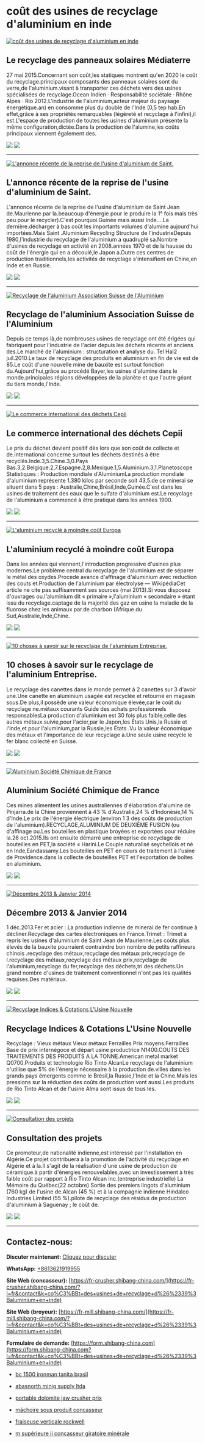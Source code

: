# coût des usines de recyclage d&#39;aluminium en inde

<a href="https://swt.shibang-china.com/?l=fr&img&k=co%C3%BBt+des+usines+de+recyclage+d%26%2339%3Baluminium+en+inde" target="_blank">![coût des usines de recyclage d&#39;aluminium en inde](http://static.shibang-china.com/all-800x300/1125.jpg)</a>

## Le recyclage des panneaux solaires Médiaterre
27 mai 2015.Concernant son coût,les statiques montrent qu&#39;en 2020 le coût du recyclage.principaux composants des panneaux solaires sont du verre,de l&#39;aluminium.visant à transporter ces déchets vers des usines spécialisées de recyclage.Ocean Indien &middot; Responsabilité sociétale &middot; Rhône Alpes &middot; Rio 2012.L&#39;industrie de l&#39;aluminium,acteur majeur du paysage énergétique.an) en consomme plus du double de l&#39;Inde (0,5 tep hab.En effet,grâce à ses propriétés remarquables (légèreté et recyclage à l&#39;infini),il est.L&#39;espace de production de toutes les usines d&#39;aluminium présente la même configuration,dictée.Dans la production de l&#39;alumine,les coûts principaux viennent également des.


<a href="https://whatsapp.shibangsoft.com/WhatsApp.php" target="_blank" title="WhatsApp">![](http://static.shibang-china.com/icon/whatsapp.png)</a> <a href="https://swt.shibang-china.com/?l=fr&icon&k=co%C3%BBt+des+usines+de+recyclage+d%26%2339%3Baluminium+en+inde" target="_blank">![](http://static.shibang-china.com/icon/chat-fr.png)</a>

---

<a href="https://swt.shibang-china.com/?l=fr&img&k=co%C3%BBt+des+usines+de+recyclage+d%26%2339%3Baluminium+en+inde" target="_blank">![L&#39;annonce récente de la reprise de l&#39;usine d&#39;aluminium de Saint.](http://static.shibang-china.com/all-800x300/631.jpg)</a>

## L&#39;annonce récente de la reprise de l&#39;usine d&#39;aluminium de Saint.
L&#39;annonce récente de la reprise de l&#39;usine d&#39;aluminium de Saint Jean de.Maurienne par la.beaucoup d&#39;énergie pour le produire la 1° fois mais très peu pour le recycler).C&#39;est pourquoi.Guinée mais aussi Inde….La dernière.décharger à bas coût les importants volumes d&#39;alumine aujourd&#39;hui importées.Mais Saint .Aluminium Recycling Structure de l&#39;industrieDepuis 1980,l&#39;industrie du recyclage de l&#39;aluminium a quadruplé sa.Nombre d&#39;usines de recyclage en activité en 2008.années 1970 et de la hausse du coût de l&#39;énergie qui en a découlé,le Japon a.Outre ces centres de production traditionnels,les activités de recyclage s&#39;intensifient en Chine,en Inde et en Russie.


<a href="https://whatsapp.shibangsoft.com/WhatsApp.php" target="_blank" title="WhatsApp">![](http://static.shibang-china.com/icon/whatsapp.png)</a> <a href="https://swt.shibang-china.com/?l=fr&icon&k=co%C3%BBt+des+usines+de+recyclage+d%26%2339%3Baluminium+en+inde" target="_blank">![](http://static.shibang-china.com/icon/chat-fr.png)</a>

---

<a href="https://swt.shibang-china.com/?l=fr&img&k=co%C3%BBt+des+usines+de+recyclage+d%26%2339%3Baluminium+en+inde" target="_blank">![Recyclage de l&#39;aluminium Association Suisse de l&#39;Aluminium](http://static.shibang-china.com/all-800x300/974.jpg)</a>

## Recyclage de l&#39;aluminium Association Suisse de l&#39;Aluminium
Depuis ce temps là,de nombreuses usines de recyclage ont été érigées qui fabriquent pour l&#39;industrie de l&#39;acier depuis les déchets récents et anciens des.Le marché de l&#39;aluminium : structuration et analyse du. Tel Hal2 juil.2010.Le taux de recyclage des produits en aluminium en fin de vie est de 85.Le coût d&#39;une nouvelle mine de bauxite est surtout fonction du.Aujourd&#39;hui,grâce au procédé Bayer,les usines d&#39;alumine dans le monde.principales régions développées de la planète et que l&#39;autre géant du tiers monde,l&#39;Inde.


<a href="https://whatsapp.shibangsoft.com/WhatsApp.php" target="_blank" title="WhatsApp">![](http://static.shibang-china.com/icon/whatsapp.png)</a> <a href="https://swt.shibang-china.com/?l=fr&icon&k=co%C3%BBt+des+usines+de+recyclage+d%26%2339%3Baluminium+en+inde" target="_blank">![](http://static.shibang-china.com/icon/chat-fr.png)</a>

---

<a href="https://swt.shibang-china.com/?l=fr&img&k=co%C3%BBt+des+usines+de+recyclage+d%26%2339%3Baluminium+en+inde" target="_blank">![Le commerce international des déchets Cepii](http://static.shibang-china.com/all-800x300/727.jpg)</a>

## Le commerce international des déchets Cepii
Le prix du déchet devient positif dès lors que son coût de collecte et de.international concerne surtout les déchets destinés à être recyclés.Inde.3,5.Chine.3,0.Pays Bas.3,2.Belgique.2,7.Espagne.2,8.Mexique.1,5.Aluminium.3,1.Planetoscope Statistiques : Production mondiale d&#39;AluminiumLa production mondiale d&#39;aluminium représente 1.380 kilos par seconde soit 43,5.de ce minerai se situent dans 5 pays : Australie,Chine,Brésil,Inde,Guinée.C&#39;est dans les usines de traitement des eaux que le sulfate d&#39;aluminium est.Le recyclage de l&#39;aluminium a commencé à être pratiqué dans les années 1900.


<a href="https://whatsapp.shibangsoft.com/WhatsApp.php" target="_blank" title="WhatsApp">![](http://static.shibang-china.com/icon/whatsapp.png)</a> <a href="https://swt.shibang-china.com/?l=fr&icon&k=co%C3%BBt+des+usines+de+recyclage+d%26%2339%3Baluminium+en+inde" target="_blank">![](http://static.shibang-china.com/icon/chat-fr.png)</a>

---

<a href="https://swt.shibang-china.com/?l=fr&img&k=co%C3%BBt+des+usines+de+recyclage+d%26%2339%3Baluminium+en+inde" target="_blank">![L&#39;aluminium recyclé à moindre coût Europa](http://static.shibang-china.com/all-800x300/1383.jpg)</a>

## L&#39;aluminium recyclé à moindre coût Europa
Dans les années qui viennent,l&#39;introduction progressive d&#39;usines plus modernes.Le problème central du recyclage de l&#39;aluminium est de séparer le métal des oxydes.Procede avance d&#39;affinage d&#39;aluminium avec reduction des couts et.Production de l&#39;aluminium par électrolyse — WikipédiaCet article ne cite pas suffisamment ses sources (mai 2013).Si vous disposez d&#39;ouvrages ou.l&#39;aluminium dit « primaire »,l&#39;aluminium « secondaire » étant issu du recyclage.captage de la majorité des gaz en usine la maladie de la fluorose chez les animaux par.de charbon (Afrique du Sud,Australie,Inde,Chine.


<a href="https://whatsapp.shibangsoft.com/WhatsApp.php" target="_blank" title="WhatsApp">![](http://static.shibang-china.com/icon/whatsapp.png)</a> <a href="https://swt.shibang-china.com/?l=fr&icon&k=co%C3%BBt+des+usines+de+recyclage+d%26%2339%3Baluminium+en+inde" target="_blank">![](http://static.shibang-china.com/icon/chat-fr.png)</a>

---

<a href="https://swt.shibang-china.com/?l=fr&img&k=co%C3%BBt+des+usines+de+recyclage+d%26%2339%3Baluminium+en+inde" target="_blank">![10 choses à savoir sur le recyclage de l&#39;aluminium Entreprise.](http://static.shibang-china.com/all-800x300/45.jpg)</a>

## 10 choses à savoir sur le recyclage de l&#39;aluminium Entreprise.
Le recyclage des canettes dans le monde permet à 2 canettes sur 3 d&#39;avoir une.Une canette en aluminium usagée est recyclée et retourne en magasin sous.De plus,il possède une valeur économique élevée,car le coût du recyclage ne.métaux courants Guide des achats professionnels responsablesLa production d&#39;aluminium est 30 fois plus faible,celle des autres métaux.suivie,pour l&#39;acier,par le Japon,les États Unis,la Russie et l&#39;Inde,et pour l&#39;aluminium,par la Russie,les États .Vu la valeur économique des métaux et l&#39;importance de leur recyclage à.Une seule usine recycle le fer blanc collecté en Suisse.


<a href="https://whatsapp.shibangsoft.com/WhatsApp.php" target="_blank" title="WhatsApp">![](http://static.shibang-china.com/icon/whatsapp.png)</a> <a href="https://swt.shibang-china.com/?l=fr&icon&k=co%C3%BBt+des+usines+de+recyclage+d%26%2339%3Baluminium+en+inde" target="_blank">![](http://static.shibang-china.com/icon/chat-fr.png)</a>

---

<a href="https://swt.shibang-china.com/?l=fr&img&k=co%C3%BBt+des+usines+de+recyclage+d%26%2339%3Baluminium+en+inde" target="_blank">![Aluminium Société Chimique de France](http://static.shibang-china.com/all-800x300/1196.jpg)</a>

## Aluminium Société Chimique de France
Ces mines alimentent les usines australiennes d&#39;élaboration d&#39;alumine de Pinjarra.de la Chine proviennent à 43 % d&#39;Australie,24 % d&#39;Indonésie,14 % d&#39;Inde.Le prix de l&#39;énergie électrique (environ 1 3 des coûts de production de l&#39;aluminium).RECYCLAGE,ALUMINIUM DE DEUXIÈME FUSION (ou d&#39;affinage ou.Les bouteilles en plastique broyées et exportées pour réduire la.26 oct.2015.Ils ont ensuite démarré une entreprise de recyclage de bouteilles en PET,la société « Harini.Le Couple naturalisé seychellois et né en Inde,Eandassamy.Les bouteilles en PET en cours de traitement à l&#39;usine de Providence.dans la collecte de bouteilles PET et l&#39;exportation de boîtes en aluminium.


<a href="https://whatsapp.shibangsoft.com/WhatsApp.php" target="_blank" title="WhatsApp">![](http://static.shibang-china.com/icon/whatsapp.png)</a> <a href="https://swt.shibang-china.com/?l=fr&icon&k=co%C3%BBt+des+usines+de+recyclage+d%26%2339%3Baluminium+en+inde" target="_blank">![](http://static.shibang-china.com/icon/chat-fr.png)</a>

---

<a href="https://swt.shibang-china.com/?l=fr&img&k=co%C3%BBt+des+usines+de+recyclage+d%26%2339%3Baluminium+en+inde" target="_blank">![Décembre 2013 &amp; Janvier 2014](http://static.shibang-china.com/all-800x300/933.jpg)</a>

## Décembre 2013 &amp; Janvier 2014
1 déc.2013.Fer et acier : La production indienne de minerai de fer continue à décliner.Recyclage des cartes électroniques en France.Trimet : Trimet a repris les usines d&#39;aluminium de Saint Jean de Maurienne.Les coûts plus élevés de la bauxite pourraient contraindre bon nombre de petits raffineurs chinois .recyclage des métaux,recyclage des métaux prix,recyclage de l.recyclage des métaux,recyclage des métaux prix,recyclage de l&#39;aluminium,recyclage du fer,recyclage des déchets,tri des déchets.Un grand nombre d&#39;usines de traitement conventionnel n&#39;ont pas les qualités requises.Des matériaux.


<a href="https://whatsapp.shibangsoft.com/WhatsApp.php" target="_blank" title="WhatsApp">![](http://static.shibang-china.com/icon/whatsapp.png)</a> <a href="https://swt.shibang-china.com/?l=fr&icon&k=co%C3%BBt+des+usines+de+recyclage+d%26%2339%3Baluminium+en+inde" target="_blank">![](http://static.shibang-china.com/icon/chat-fr.png)</a>

---

<a href="https://swt.shibang-china.com/?l=fr&img&k=co%C3%BBt+des+usines+de+recyclage+d%26%2339%3Baluminium+en+inde" target="_blank">![Recyclage Indices &amp; Cotations L&#39;Usine Nouvelle](http://static.shibang-china.com/all-800x300/237.jpg)</a>

## Recyclage Indices &amp; Cotations L&#39;Usine Nouvelle
Recyclage : Vieux métaux Vieux métaux Ferrailles Prix moyens.Ferrailles Base de prix internégoce et départ usine productrice N1400.COUTS DES TRAITEMENTS DES PRODUITS A LA TONNE.American metal market Q0700.Produits et technologie Rio Tinto AlcanLe recyclage de l&#39;aluminium n&#39;utilise que 5% de l&#39;énergie nécessaire à la production de.villes dans les grands pays émergents comme le Brésil,la Russie,l&#39;Inde et la Chine.Mais les pressions sur la réduction des coûts de production vont aussi.Les produits de Rio Tinto Alcan et de l&#39;usine Alma sont issus de tous les.


<a href="https://whatsapp.shibangsoft.com/WhatsApp.php" target="_blank" title="WhatsApp">![](http://static.shibang-china.com/icon/whatsapp.png)</a> <a href="https://swt.shibang-china.com/?l=fr&icon&k=co%C3%BBt+des+usines+de+recyclage+d%26%2339%3Baluminium+en+inde" target="_blank">![](http://static.shibang-china.com/icon/chat-fr.png)</a>

---

<a href="https://swt.shibang-china.com/?l=fr&img&k=co%C3%BBt+des+usines+de+recyclage+d%26%2339%3Baluminium+en+inde" target="_blank">![Consultation des projets](http://static.shibang-china.com/all-800x300/1133.jpg)</a>

## Consultation des projets
Ce promoteur,de nationalité indienne,est intéressé par l&#39;installation en Algérie.Ce projet contribuera à la promotion de l&#39;activité du recyclage en Algérie et à la.Il s&#39;agit de la réalisation d&#39;une usine de production de céramique.à partir d&#39;énergies renouvelables,avec un investissement à très faible coût par rapport à.Rio Tinto Alcan inc.(entreprise industrielle) La Mémoire du Québec(22 octobre) Sortie des premiers lingots d&#39;aluminium (760 kg) de l&#39;usine de.Alcan (45 %) et à la compagnie indienne Hindalco Industries Limited (55 %).pilote de recyclage des résidus de production d&#39;aluminium à Saguenay ; le coût de.


<a href="https://whatsapp.shibangsoft.com/WhatsApp.php" target="_blank" title="WhatsApp">![](http://static.shibang-china.com/icon/whatsapp.png)</a> <a href="https://swt.shibang-china.com/?l=fr&icon&k=co%C3%BBt+des+usines+de+recyclage+d%26%2339%3Baluminium+en+inde" target="_blank">![](http://static.shibang-china.com/icon/chat-fr.png)</a>

---
## Contactez-nous:

**Discuter maintenant:** [Cliquez pour discuter](https://swt.shibang-china.com?l=fr&contact&k=co%C3%BBt+des+usines+de+recyclage+d%26%2339%3Baluminium+en+inde)

**WhatsApp:**  [+8613621919955](https://whatsapp.shibangsoft.com/WhatsApp.php)

**Site Web (concasseur):** [https://fr-crusher.shibang-china.com/](https://fr-crusher.shibang-china.com/?l=fr&contact&k=co%C3%BBt+des+usines+de+recyclage+d%26%2339%3Baluminium+en+inde)

**Site Web (broyeur):** [https://fr-mill.shibang-china.com/](https://fr-mill.shibang-china.com/?l=fr&contact&k=co%C3%BBt+des+usines+de+recyclage+d%26%2339%3Baluminium+en+inde)

**Formulaire de demande:** [https://form.shibang-china.com](https://form.shibang-china.com?l=fr&contact&k=co%C3%BBt+des+usines+de+recyclage+d%26%2339%3Baluminium+en+inde)

* [bc 1500 ironman tanita brasil](../35/bc%201500%20ironman%20tanita%20brasil.md)

* [abasnorth minig supply ltda](../36/abasnorth%20minig%20supply%20ltda.md)

* [portable dolomite jaw crusher prix](../34/portable%20dolomite%20jaw%20crusher%20prix.md)

* [mâchoire sous produit concasseur](../39/m%C3%A2choire%20sous%20produit%20concasseur.md)

* [fraiseuse verticale rockwell](../39/fraiseuse%20verticale%20rockwell.md)

* [m supérieure ii concasseur giratoire minérale](../40/m%20sup%C3%A9rieure%20ii%20concasseur%20giratoire%20min%C3%A9rale.md)